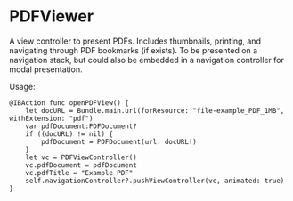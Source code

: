 # PDFViewer

A view controller to present PDFs.
Includes thumbnails, printing, and navigating through PDF bookmarks (if exists).
To be presented on a navigation stack, but could also be embedded in a navigation controller for modal presentation.

Usage:

    @IBAction func openPDFView() {
        let docURL = Bundle.main.url(forResource: "file-example_PDF_1MB", withExtension: "pdf")
        var pdfDocument:PDFDocument?
        if ((docURL) != nil) {
            pdfDocument = PDFDocument(url: docURL!)
        }
        let vc = PDFViewController()
        vc.pdfDocument = pdfDocument
        vc.pdfTitle = "Example PDF"
        self.navigationController?.pushViewController(vc, animated: true)
    }
